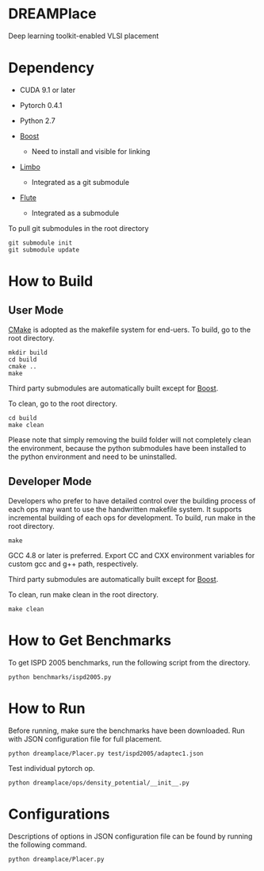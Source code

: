 # DREAMPlace
Deep learning toolkit-enabled VLSI placement

# Dependency 

- CUDA 9.1 or later

- Pytorch 0.4.1

- Python 2.7

- [Boost](www.boost.org)
    - Need to install and visible for linking

- [Limbo](https://github.com/limbo018/Limbo)
    - Integrated as a git submodule

- [Flute](https://doi.org/10.1109/TCAD.2007.907068)
    - Integrated as a submodule

To pull git submodules in the root directory
```
git submodule init
git submodule update
```

# How to Build 

## User Mode 

[CMake](https://cmake.org) is adopted as the makefile system for end-uers. 
To build, go to the root directory. 
```
mkdir build 
cd build 
cmake ..
make 
```

Third party submodules are automatically built except for [Boost](www.boost.org).

To clean, go to the root directory. 
```
cd build 
make clean
```
Please note that simply removing the build folder will not completely clean the environment, because the python submodules have been installed to the python environment and need to be uninstalled. 

## Developer Mode 

Developers who prefer to have detailed control over the building process of each ops may want to use the handwritten makefile system. 
It supports incremental building of each ops for development. 
To build, run make in the root directory. 
```
make 
```
GCC 4.8 or later is preferred. 
Export CC and CXX environment variables for custom gcc and g++ path, respectively. 

Third party submodules are automatically built except for [Boost](www.boost.org).

To clean, run make clean in the root directory. 
```
make clean
```

# How to Get Benchmarks

To get ISPD 2005 benchmarks, run the following script from the directory. 
```
python benchmarks/ispd2005.py
```

# How to Run

Before running, make sure the benchmarks have been downloaded. 
Run with JSON configuration file for full placement.  
```
python dreamplace/Placer.py test/ispd2005/adaptec1.json
```

Test individual pytorch op. 
```
python dreamplace/ops/density_potential/__init__.py
```

# Configurations

Descriptions of options in JSON configuration file can be found by running the following command. 
```
python dreamplace/Placer.py 
```
